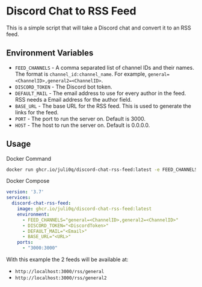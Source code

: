 # Discord Chat to RSS Feed

This is a simple script that will take a Discord chat and convert it to an RSS feed.

## Environment Variables
- `FEED_CHANNELS` - A comma separated list of channel IDs and their names. The format is `channel_id:channel_name`. For example, `general=<ChannelID>,general2=<ChannelID>`.
- `DISCORD_TOKEN` - The Discord bot token.
- `DEFAULT_MAIL` - The email address to use for every author in the feed. RSS needs a Email address for the author field.
- `BASE_URL` - The base URL for the RSS feed. This is used to generate the links for the feed.
- `PORT` - The port to run the server on. Default is 3000.
- `HOST` - The host to run the server on. Default is 0.0.0.0.

## Usage
Docker Command
```bash
docker run ghcr.io/juli0q/discord-chat-rss-feed:latest -e FEED_CHANNELS="general=<ChannelID>,general2=<ChannelID>" -e DISCORD_TOKEN="<DiscordToken>" -e DEFAULT_MAIL="<Email>" -e BASE_URL="<URL>"
```

Docker Compose
```yaml
version: '3.7'
services:
  discord-chat-rss-feed:
    image: ghcr.io/juli0q/discord-chat-rss-feed:latest
    environment:
      - FEED_CHANNELS="general=<ChannelID>,general2=<ChannelID>"
      - DISCORD_TOKEN="<DiscordToken>"
      - DEFAULT_MAIL="<Email>"
      - BASE_URL="<URL>"
    ports:
      - "3000:3000"
```

With this example the 2 feeds will be available at:
- `http://localhost:3000/rss/general`
- `http://localhost:3000/rss/general2`
